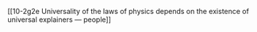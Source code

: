 [[10-2g2e Universality of the laws of physics depends on the existence of universal explainers — people]]